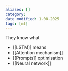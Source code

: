 ```yaml
---
aliases: []
category:
date modified: 1-08-2025
tags: [ml]
---
```

They know what
- [[LSTM]] means
- [[Attention mechanism]]
- [[Prompts]] optimisation
- [[Neural network]]

